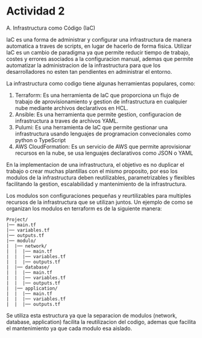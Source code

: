 # Actividad 2
A. Infrastructura como Código (IaC)

IaC es una forma de administrar y configurar una infrastructura de manera automatica a traves de scripts, en lugar de hacerlo de forma fisica. Utilizar IaC es un cambio de paradigma ya que permite reducir tiempo de trabajo, costes y errores asociados a la configuracion manual, ademas que permite automatizar la administracion de la infrastructura para que los desarrolladores no esten tan pendientes en administrar el entorno.

La infrastructura como codigo tiene algunas herramientas populares, como:

  1. Terraform: Es una herramienta de IaC que proporciona un flujo de trabajo de aprovisionamiento y gestion de infrastructura en cualquier nube mediante archivos declarativos en HCL.
  2. Ansible: Es una herramienta que permite gestion, configuracion de infrastructura a traves de archivos YAML.
  3. Pulumi: Es una herramienta de IaC que permite gestionar una infrastructura usando lenguajes de programacion convecionales como python o TypeScript
  4. AWS CloudFormation: Es un servicio de AWS que permite aprovisionar recursos en la nube, se usa lenguajes declarativos como JSON o YAML

En la implementacion de una infrastructura, el objetivo es no duplicar el trabajo o crear muchas plantillas con el mismo proposito, por eso los modulos de la infrastructura deben reutilizables, parametrizables y flexibles facilitando la gestion, escalabilidad y mantenimiento de la infrastructura.

Los modulos son configuraciones pequeñas y reurtilizables para multiples recursos de la infrastructura que se utilizan juntos. Un ejemplo de como se organizan los modulos en terraform es de la siguiente manera:

```plaintext
Project/
|── main.tf
|── variables.tf
|── outputs.tf
|── modulo/
|  |── network/
|  |  |── main.tf
|  |  |── variables.tf
|  |  |── outputs.tf
|  |── database/
|  |  |── main.tf
|  |  |── variables.tf
|  |  |── outputs.tf
|  |── application/
|  |  |── main.tf
|  |  |── variables.tf
|  |  |── outputs.tf
```
Se utiliza esta estructura ya que la separacion de modulos (network, database, application) facilita la reutilizacion del codigo, ademas que facilita el mantenimiento ya que cada modulo esa aislado.
